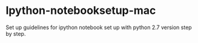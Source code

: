 # Ipython-notebooksetup-mac
Set up guidelines for ipython notebook set up with python 2.7 version step by step. 
